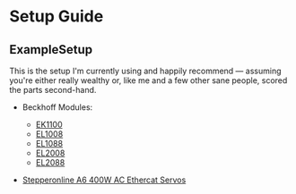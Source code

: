 # Setup Guide

## ExampleSetup
This is the setup I'm currently using and happily recommend — assuming you're either really wealthy or, like me and a few other sane people, scored the parts second-hand. 

- Beckhoff Modules:
  - [EK1100](https://www.beckhoff.com/de-de/produkte/i-o/ethercat-klemmen/ek1xxx-bk1xx0-ethercat-koppler/ek1100.html)
  - [EL1008](https://www.beckhoff.com/de-de/produkte/i-o/ethercat-klemmen/el1xxx-digital-eingang/el1008.html)
  - [EL1088](https://www.beckhoff.com/de-de/produkte/i-o/ethercat-klemmen/el1xxx-digital-eingang/el1088.html)
  - [EL2008](https://www.beckhoff.com/de-de/produkte/i-o/ethercat-klemmen/el2xxx-digital-ausgang/el2008.html)
  - [EL2088](https://www.beckhoff.com/de-de/produkte/i-o/ethercat-klemmen/el2xxx-digital-ausgang/el2088.html)

- [Stepperonline A6 400W AC Ethercat Servos](https://www.omc-stepperonline.com/de/400-w-ethercat-ac-servomotor-kit-der-a6-serie-3000rpm-1-27nm-17-bit-absolutwertgeber-ip67-a6-ec400h2a1-m17)
